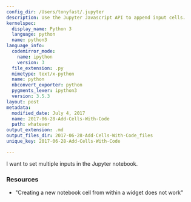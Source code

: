 ```yaml
---
config_dir: /Users/tonyfast/.jupyter
description: Use the Jupyter Javascript API to append input cells.
kernelspec:
  display_name: Python 3
  language: python
  name: python3
language_info:
  codemirror_mode:
    name: ipython
    version: 3
  file_extension: .py
  mimetype: text/x-python
  name: python
  nbconvert_exporter: python
  pygments_lexer: ipython3
  version: 3.5.3
layout: post
metadata:
  modified_date: July 4, 2017
  name: 2017-06-28-Add-Cells-With-Code
  path: whatever
output_extension: .md
output_files_dir: 2017-06-28-Add-Cells-With-Code_files
unique_key: 2017-06-28-Add-Cells-With-Code

---
```


I want to set multiple inputs in the Jupyter notebook.  

### Resources

* "Creating a new notebook cell from within a widget does not work"














